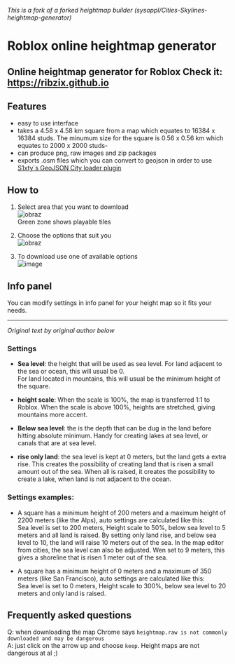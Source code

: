 *This is a fork of a forked heightmap builder (sysoppl/Cities-Skylines-heightmap-generator)*
# Roblox online heightmap generator
Online heightmap generator for Roblox
**Check it: https://ribzix.github.io**
 ---
 

## Features
- easy to use interface
- takes a 4.58 x 4.58 km square from a map which equates to 16384 x 16384 studs. The minumum size for the square is 0.56 x 0.56 km which equates to 2000 x 2000 studs-
- can produce png, raw images and zip packages
- exports .osm files which you can convert to geojson in order to use [S1xty`s GeoJSON City loader plugin](https://www.roblox.com/library/6401373072/GeoJSON-City-Loader)

## How to
1. Select area that you want to download  
![obraz](https://user-images.githubusercontent.com/30871217/123680703-4ebaa880-d849-11eb-8b74-b254e91ef44d.png)  
Green zone shows playable tiles


2. Choose the options that suit you  
![obraz](https://user-images.githubusercontent.com/30871217/123449129-aa7ffa00-d5db-11eb-9eb5-f2395dc4f173.png)

3. To download use one of available options  
![image](https://user-images.githubusercontent.com/30871217/132255804-7cbe3e0a-f3f0-4b19-bd2f-0cf434457f09.png)


## Info panel
You can modify settings in info panel for your height map so it fits your needs.  

  ---------------------------
  
_Original text by original author below_


### Settings
- **Sea level**: the height that will be used as sea level. For land adjacent to the sea or ocean, this will usual be 0.  
For land located in mountains, this will usual be the minimum height of the square.

- **height scale**: When the scale is 100%, the map is transferred 1:1 to Roblox. When the scale is above 100%, heights are stretched, giving mountains more accent. 

- **Below sea level**: the is the depth that can be dug in the land before hitting absolute minimum. Handy for creating lakes at sea level, or canals that are at sea level.

- **rise only land**: the sea level is kept at 0 meters, but the land gets a extra rise. This creates the possibility of creating land that is risen a small amount out of the sea. When all is raised, it creates the possibility to create a lake, when land is not adjacent to the ocean. 

### Settings examples:
- A square has a minimum height of 200 meters and a maximum height of 2200 meters (like the Alps), auto settings are calculated like this:  
Sea level is set to 200 meters, Height scale to 50%, below sea level to 5 meters and all land is raised.
By setting only land rise, and below sea level to 10, the land will raise 10 meters out of the sea. In the map editor from cities, the sea level can also be adjusted. Wen set to 9 meters, this gives a shoreline that is risen 1 meter out of the sea.

- A square has a minimum height of 0 meters and a maximum of 350 meters (like San Francisco), auto settings are calculated like this:  
Sea level is set to 0 meters, Height scale to 300%, below sea level to 20 meters and only land is raised.


## Frequently asked questions
Q: when downloading the map Chrome says ```heightmap.raw is not commonly downloaded and may be dangerous```  
A: just click on the arrow up and choose ```keep```. Height maps are not dangerous at al ;)
